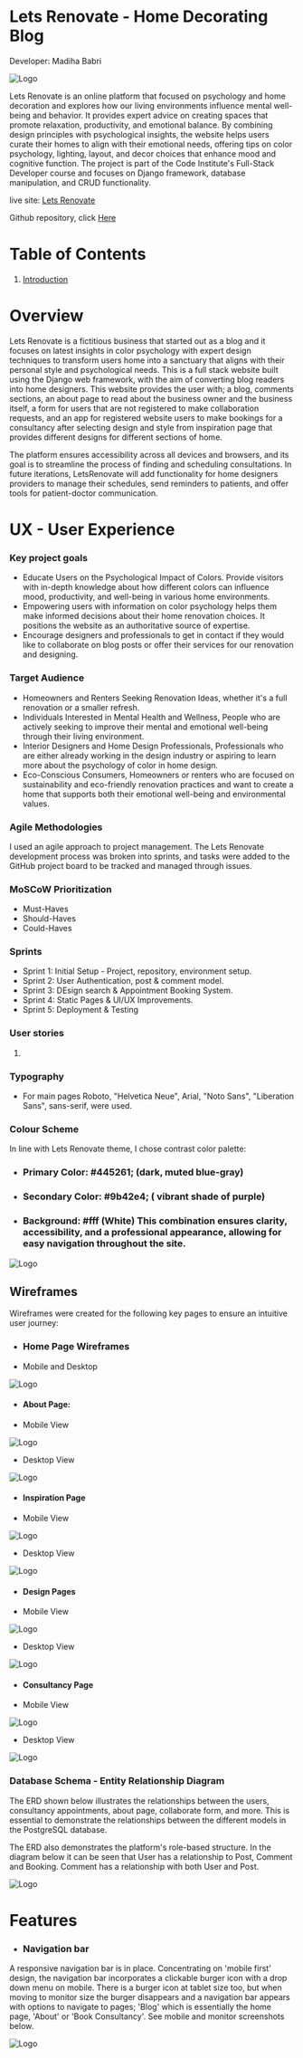 # Lets Renovate - Home Decorating Blog
Developer: Madiha Babri

![Logo](doc/images/response.png)

Lets Renovate is an online platform that focused on psychology and home decoration and explores how our living environments influence mental well-being and behavior. It provides expert advice on creating spaces that promote relaxation, productivity, and emotional balance. By combining design principles with psychological insights, the website helps users curate their homes to align with their emotional needs, offering tips on color psychology, lighting, layout, and decor choices that enhance mood and cognitive function. The project is part of the Code Institute's Full-Stack Developer course and focuses on Django framework, database manipulation, and CRUD functionality.

live site: <a href="https://lets-renovate-99e0f8d1e179.herokuapp.com/">Lets Renovate</a>

Github repository, click <a href="https://github.com/Madiha-babri/home-core">Here</a>

# Table of Contents
1. <a href="#Lets Renovate - Home Decorating Blog">Introduction</a>

# Overview
Lets Renovate is a fictitious business that started out as a blog and it focuses on latest insights in color psychology with expert design techniques to transform users home into a sanctuary that aligns with their personal style and psychological needs. This is a full stack website built using the Django web framework, with the aim of converting blog readers into home designers. This website provides the user with; a blog, comments sections, an about page to read about the business owner and the business itself, a form for users that are not registered to make collaboration requests, and an app for registered website users to make bookings for a consultancy after selecting design and style from inspiration page that provides different designs for different sections of home.

The platform ensures accessibility across all devices and browsers, and its goal is to streamline the process of finding and scheduling consultations. In future iterations, LetsRenovate will add functionality for home designers providers to manage their schedules, send reminders to patients, and offer tools for patient-doctor communication.
# UX - User Experience
### Key project goals
- Educate Users on the Psychological Impact of Colors. Provide visitors with in-depth knowledge about how different colors can influence mood, productivity, and well-being in various home environments.
- Empowering users with information on color psychology helps them make informed decisions about their home renovation choices. It positions the website as an authoritative source of expertise.
- Encourage designers and professionals to get in contact if they would like to collaborate on blog posts or offer their services for our renovation and designing. 
### Target Audience
- Homeowners and Renters Seeking Renovation Ideas, whether it's a full renovation or a smaller refresh.
-  Individuals Interested in Mental Health and Wellness, People who are actively seeking to improve their mental and emotional well-being through their living environment.
- Interior Designers and Home Design Professionals,  Professionals who are either already working in the design industry or aspiring to learn more about the psychology of color in home design.
- Eco-Conscious Consumers,  Homeowners or renters who are focused on sustainability and eco-friendly renovation practices and want to create a home that supports both their emotional well-being and environmental values.

### Agile Methodologies
I used an agile approach to project management. The Lets Renovate development process was broken into sprints, and tasks were added to the GitHub project board to be tracked and managed through issues.

### MoSCoW Prioritization
- Must-Haves
- Should-Haves
- Could-Haves

### Sprints
- Sprint 1: Initial Setup - Project, repository, environment setup.
- Sprint 2: User Authentication, post & comment model.
- Sprint 3: DEsign search & Appointment Booking System.
- Sprint 4: Static Pages & UI/UX Improvements.
- Sprint 5: Deployment & Testing

### User stories
1. 

### Typography
- For main pages Roboto, "Helvetica Neue", Arial, "Noto Sans", "Liberation Sans", sans-serif, were used.

### Colour Scheme
In line with Lets Renovate theme, I chose contrast color palette:
- ### Primary Color: #445261; (dark, muted blue-gray)
- ### Secondary Color: #9b42e4; ( vibrant shade of purple)
- ### Background: #fff (White) This combination ensures clarity, accessibility, and a professional appearance, allowing for easy navigation throughout the site.

![Logo](doc/images/colorpalette.png)

## Wireframes
Wireframes were created for the following key pages to ensure an intuitive user journey:

- ### Home Page Wireframes
- Mobile and Desktop


![Logo](doc/wireframes/homepage.png)

- #### About Page:

- Mobile View

![Logo](doc/wireframes/aboutpagemob.png)

- Desktop View

![Logo](doc/wireframes/aboutpage.png)

- #### Inspiration Page

- Mobile View

![Logo](doc/wireframes/inspirationpagemob.png)

- Desktop View

![Logo](/doc/wireframes/inspiredpage.png)

- #### Design Pages

- Mobile View

![Logo](doc/wireframes/designpagemob.png)

- Desktop View

![Logo](doc/wireframes/designpages.png)

- #### Consultancy Page

- Mobile View

![Logo](doc/wireframes/consultancymob.png)

- Desktop View

![Logo](doc/wireframes/consultancy.png)

### Database Schema - Entity Relationship Diagram
The ERD shown below illustrates the relationships between the users, consultancy appointments, about page, collaborate form, and more. This is essential to demonstrate the relationships between the different models in the PostgreSQL database.

The ERD also demonstrates the platform's role-based structure. In the diagram below it can be seen that User has a relationship to Post, Comment and Booking. Comment has a relationship with both User and Post.

![Logo](doc/images/ERD.png)

# Features
- ### Navigation bar
A responsive navigation bar is in place. Concentrating on 'mobile first' design, the navigation bar incorporates a clickable burger icon with a drop down menu on mobile. There is a burger icon at tablet size too, but when moving to monitor size the burger disappears and a navigation bar appears with options to navigate to pages; 'Blog' which is essentially the home page, 'About' or 'Book Consultancy'. See mobile and monitor screenshots below.

![Logo](doc/screenshots/navbar.png)
